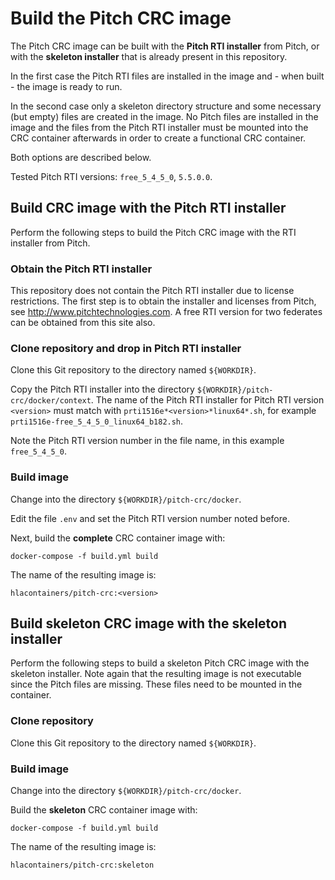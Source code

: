 # Build the Pitch CRC image

The Pitch CRC image can be built with the **Pitch RTI installer** from Pitch, or with the **skeleton installer** that is already present in this repository.

In the first case the Pitch RTI files are installed in the image and - when built - the image is ready to run.

In the second case only a skeleton directory structure and some necessary (but empty) files are created in the image. No Pitch files are installed in the image and the files from the Pitch RTI installer must be mounted into the CRC container afterwards in order to create a functional CRC container.

Both options are described below.

Tested Pitch RTI versions: `free_5_4_5_0`, `5.5.0.0`.

## Build CRC image with the Pitch RTI installer

Perform the following steps to build the Pitch CRC image with the RTI installer from Pitch.

### Obtain the Pitch RTI installer

This repository does not contain the Pitch RTI installer due to license restrictions. The first step is to obtain the installer and licenses from Pitch, see http://www.pitchtechnologies.com. A free RTI version for two federates can be obtained from this site also.

### Clone repository and drop in Pitch RTI installer

Clone this Git repository to the directory named `${WORKDIR}`.

Copy the Pitch RTI installer into the directory `${WORKDIR}/pitch-crc/docker/context`. The name of the Pitch RTI installer for Pitch RTI version `<version>` must match with `prti1516e*<version>*linux64*.sh`, for example `prti1516e-free_5_4_5_0_linux64_b182.sh`.

Note the Pitch RTI version number in the file name, in this example `free_5_4_5_0`.

### Build image

Change into the directory `${WORKDIR}/pitch-crc/docker`.

Edit the file `.env` and set the Pitch RTI version number noted before.

Next, build the **complete** CRC container image with:

````
docker-compose -f build.yml build
````

The name of the resulting image is:

````
hlacontainers/pitch-crc:<version>
````

## Build skeleton CRC image with the skeleton installer

Perform the following steps to build a skeleton Pitch CRC image with the skeleton installer. Note again that the resulting image is not executable since the Pitch files are missing. These files need to be mounted in the container.

### Clone repository

Clone this Git repository to the directory named `${WORKDIR}`.

### Build image

Change into the directory `${WORKDIR}/pitch-crc/docker`.

Build the **skeleton** CRC container image with:

````
docker-compose -f build.yml build
````

The name of the resulting image is:

````
hlacontainers/pitch-crc:skeleton
````


